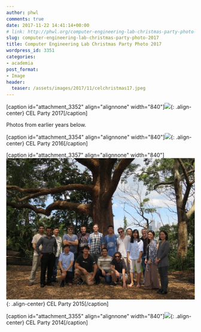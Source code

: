 ```yaml
---
author: phwl
comments: true
date: 2017-11-22 14:41:14+00:00
# link: http://phwl.org/computer-engineering-lab-christmas-party-photo-2017/
slug: computer-engineering-lab-christmas-party-photo-2017
title: Computer Engineering Lab Christmas Party Photo 2017
wordpress_id: 3351
categories:
- academia
post_format:
- Image
header:
  teaser: /assets/images/2017/11/celchristmas17.jpeg
---
```


[caption id="attachment_3352" align="alignnone" width="840"]![](/assets/images/2017/11/celchristmas17-1024x768.jpeg){: .align-center} CEL Party 2017[/caption]

Photos from earlier years below.

<!-- more -->




[caption id="attachment_3354" align="alignnone" width="840"]![](/assets/images/2017/11/celchristmas2016.jpg){: .align-center} CEL Party 2016[/caption]

[caption id="attachment_3357" align="alignnone" width="840"]![](/assets/images/2017/11/celparty2015.jpg){: .align-center} CEL Party 2015[/caption]

[caption id="attachment_3355" align="alignnone" width="840"]![](/assets/images/2017/11/celchristmas2014.jpg){: .align-center} CEL Party 2014[/caption]
